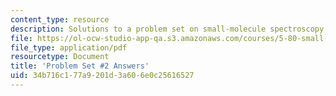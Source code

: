 ```yaml
---
content_type: resource
description: Solutions to a problem set on small-molecule spectroscopy and dynamics.
file: https://ol-ocw-studio-app-qa.s3.amazonaws.com/courses/5-80-small-molecule-spectroscopy-and-dynamics-fall-2008/34b716c177a9201d3a606e0c25616527_ps2ans_1976.pdf
file_type: application/pdf
resourcetype: Document
title: 'Problem Set #2 Answers'
uid: 34b716c1-77a9-201d-3a60-6e0c25616527
---
```


